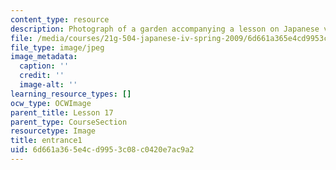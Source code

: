 ```yaml
---
content_type: resource
description: Photograph of a garden accompanying a lesson on Japanese vocabulary.
file: /media/courses/21g-504-japanese-iv-spring-2009/6d661a365e4cd9953c08c0420e7ac9a2_entrance1.jpg
file_type: image/jpeg
image_metadata:
  caption: ''
  credit: ''
  image-alt: ''
learning_resource_types: []
ocw_type: OCWImage
parent_title: Lesson 17
parent_type: CourseSection
resourcetype: Image
title: entrance1
uid: 6d661a36-5e4c-d995-3c08-c0420e7ac9a2
---
```

